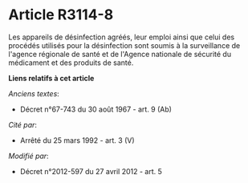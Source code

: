 # Article R3114-8

Les appareils de désinfection agréés, leur emploi ainsi que celui des procédés utilisés pour la désinfection sont soumis à la
surveillance de l'agence régionale de santé et de l'Agence nationale de sécurité du médicament et des produits de santé.

**Liens relatifs à cet article**

_Anciens textes_:

  - Décret n°67-743 du 30 août 1967 - art. 9 (Ab)

_Cité par_:

  - Arrêté du 25 mars 1992 - art. 3 (V)

_Modifié par_:

  - Décret n°2012-597 du 27 avril 2012 - art. 5
